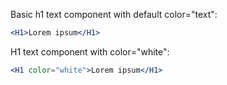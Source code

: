 Basic h1 text component with default color="text":

```jsx
<H1>Lorem ipsum</H1>
```

H1 text component with color="white":

```jsx
<H1 color="white">Lorem ipsum</H1>
```
